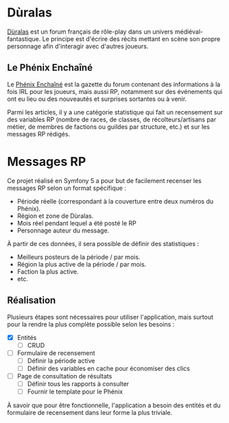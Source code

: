 # Dùralas
[Dùralas](https://www.lemondededuralas.org/) est un forum français de rôle-play dans un univers médiéval-fantastique. 
Le principe est d'écrire des récits mettant en scène son propre personnage afin d'interagir avec d'autres joueurs.

## Le Phénix Enchaîné

Le [Phénix Enchaîné](https://www.lemondededuralas.org/f130-le-phenix-enchaine) est la gazette du forum contenant 
des informations à la fois IRL pour les joueurs, mais aussi RP, notamment sur des événements qui ont eu lieu 
ou des nouveautés et surprises sortantes ou à venir.

Parmi les articles, il y a une catégorie statistique qui fait un recensement sur des variables RP (nombre de races, 
de classes, de récolteurs/artisans par métier, de membres de factions ou guildes par structure, etc.) et sur les 
messages RP rédigés.


# Messages RP

Ce projet réalisé en Symfony 5 a pour but de facilement recenser les messages RP selon un format spécifique :
* Période réelle (correspondant à la couverture entre deux numéros du Phénix).
* Région et zone de Dùralas.
* Mois réel pendant lequel a été posté le RP
* Personnage auteur du message.

À partir de ces données, il sera possible de définir des statistiques :
* Meilleurs posteurs de la période / par mois.
* Région la plus active de la période / par mois.
* Faction la plus active.
* etc.

## Réalisation

Plusieurs étapes sont nécessaires pour utiliser l'application, mais surtout pour la rendre la plus complète possible selon les besoins :
- [x] Entités
   - [ ] CRUD
- [ ] Formulaire de recensement
   - [ ] Définir la période active
   - [ ] Définir des variables en cache pour économiser des clics
- [ ] Page de consultation de résultats
   - [ ] Définir tous les rapports à consulter
   - [ ] Fournir le template pour le Phénix

À savoir que pour être fonctionnelle, l'application a besoin des entités et du formulaire de recensement dans leur forme la plus triviale.
